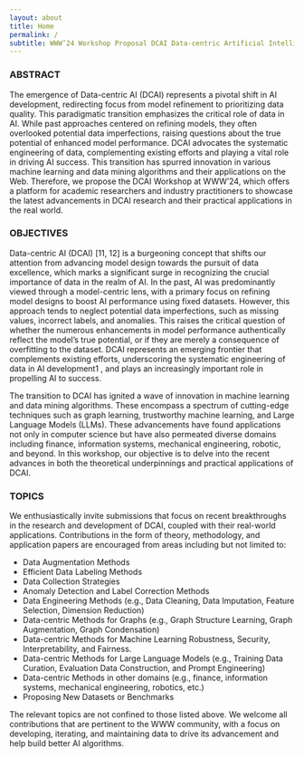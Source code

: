 ```yaml
---
layout: about
title: Home
permalink: /
subtitle: WWW’24 Workshop Proposal DCAI Data-centric Artificial Intelligence
---
```


### ABSTRACT

The emergence of Data-centric AI (DCAI) represents a pivotal shift in AI development, redirecting focus from model refinement to prioritizing data quality. This paradigmatic transition emphasizes the critical role of data in AI. While past approaches centered on refining models, they often overlooked potential data imperfections, raising questions about the true potential of enhanced model performance. DCAI advocates the systematic engineering of data, complementing existing efforts and playing a vital role in driving AI success. This transition has spurred innovation in various machine learning and data mining algorithms and their applications on the Web. Therefore, we propose the DCAI Workshop at WWW’24, which offers a platform for academic researchers and industry practitioners to showcase the latest advancements in DCAI research and their practical applications in the real world.

### OBJECTIVES

Data-centric AI (DCAI) [11, 12] is a burgeoning concept that shifts our attention from advancing model design towards the pursuit of data excellence, which marks a significant surge in recognizing the crucial importance of data in the realm of AI. In the past, AI was predominantly viewed through a model-centric lens, with a primary focus on refining model designs to boost AI performance using fixed datasets. However, this approach tends to neglect potential data imperfections, such as missing values, incorrect labels, and anomalies. This raises the critical question of whether the numerous enhancements in model performance authentically reflect the model’s true potential, or if they are merely a consequence of overfitting to the dataset. DCAI represents an emerging frontier that complements existing efforts, underscoring the systematic engineering of data in AI development1 , and plays an increasingly important role in propelling AI to success.

The transition to DCAI has ignited a wave of innovation in machine learning and data mining algorithms. These encompass a spectrum of cutting-edge techniques such as graph learning, trustworthy machine learning, and Large Language Models (LLMs). These advancements have found applications not only in computer science but have also permeated diverse domains including finance, information systems, mechanical engineering, robotic, and beyond. In this workshop, our objective is to delve into the recent advances in both the theoretical underpinnings and practical applications of DCAI.

### TOPICS

We enthusiastically invite submissions that focus on recent breakthroughs in the research and development of DCAI, coupled with their real-world applications. Contributions in the form of theory, methodology, and application papers are encouraged from areas including but not limited to: 

- Data Augmentation Methods
- Efficient Data Labeling Methods
- Data Collection Strategies
- Anomaly Detection and Label Correction Methods
- Data Engineering Methods (e.g., Data Cleaning, Data Imputation, Feature Selection, Dimension Reduction)
- Data-centric Methods for Graphs (e.g., Graph Structure Learning, Graph Augmentation, Graph Condensation)
- Data-centric Methods for Machine Learning Robustness, Security, Interpretability, and Fairness.
- Data-centric Methods for Large Language Models (e.g., Training Data Curation, Evaluation Data Construction, and Prompt Engineering) 
- Data-centric Methods in other domains (e.g., finance, information systems, mechanical engineering, robotics, etc.)
- Proposing New Datasets or Benchmarks 

The relevant topics are not confined to those listed above. We welcome all contributions that are pertinent to the WWW community, with a focus on developing, iterating, and maintaining data to drive its advancement and help build better AI algorithms.